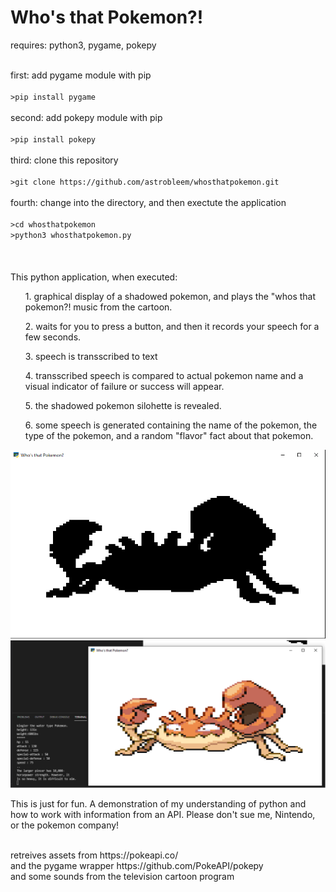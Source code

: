 # Who's that Pokemon?!


requires: python3, pygame, pokepy

<br>
first: add pygame module with pip<br>
<code>
>pip install pygame
</code>

<br>
second: add pokepy module with pip<br>
<code>
>pip install pokepy
</code>

<br>
third: clone this repository<br>
<code>
>git clone https://github.com/astrobleem/whosthatpokemon.git
</code>

<br>
fourth: change into the directory, and then exectute the application<br>
<code>
>cd whosthatpokemon
>python3 whosthatpokemon.py
</code>
<br><br><br>
This python application, when executed:

<ul>1. graphical display of a shadowed pokemon, and plays the "whos that pokemon?! music from the cartoon.</ul>
<ul>2. waits for you to press a button, and then it records your speech for a few seconds.</ul>
<ul>3. speech is transscribed to text </ul>
<ul>4. transscribed speech is compared to actual pokemon name and a visual indicator of failure or success will appear.</ul>
<ul>5. the shadowed pokemon silohette is revealed.</ul>
<ul>6. some speech is generated containing the name of the pokemon, the type of the pokemon, and a random "flavor" fact about that pokemon.</ul>




![pokemon hidden](https://github.com/astrobleem/pythontesting/blob/main/examplewindowkingler.png?raw=true)
<br>
![pokemon is revealed after hitting spacebar](https://github.com/astrobleem/pythontesting/blob/main/kinglerreveal.png?raw=true)


This is just for fun. A demonstration of my understanding of python and how to work with information from an API.
Please don't sue me, Nintendo, or the pokemon company!

<br>
retreives assets from https://pokeapi.co/
<br>
and the pygame wrapper https://github.com/PokeAPI/pokepy
<br>
and some sounds from the television cartoon program
<br>
